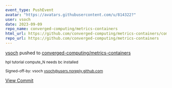 ```yaml
---
event_type: PushEvent
avatar: "https://avatars.githubusercontent.com/u/814322?"
user: vsoch
date: 2023-09-09
repo_name: converged-computing/metrics-containers
html_url: https://github.com/converged-computing/metrics-containers/commit/cb415b175c713d33a58288f980d10663cd5a1370
repo_url: https://github.com/converged-computing/metrics-containers
---
```


<a href='https://github.com/vsoch' target='_blank'>vsoch</a> pushed to <a href='https://github.com/converged-computing/metrics-containers' target='_blank'>converged-computing/metrics-containers</a>

<small>hpl tutorial compute_N needs bc installed

Signed-off-by: vsoch <vsoch@users.noreply.github.com></small>

<a href='https://github.com/converged-computing/metrics-containers/commit/cb415b175c713d33a58288f980d10663cd5a1370' target='_blank'>View Commit</a>